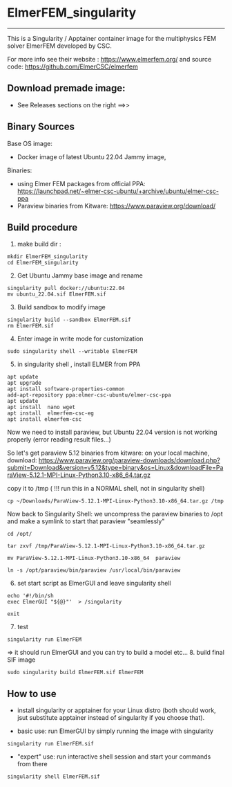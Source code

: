 # ElmerFEM_singularity
-----------------------------

This is a Singularity / Apptainer container image for the multiphysics FEM solver ElmerFEM developed by CSC.

For more info see their website : https://www.elmerfem.org/
and source code: https://github.com/ElmerCSC/elmerfem

## Download premade image:

- See Releases sections on the right ==>>

## Binary Sources

Base OS image: 
- Docker image of latest Ubuntu 22.04 Jammy image, 

Binaries:
- using Elmer FEM packages from official PPA: 
https://launchpad.net/~elmer-csc-ubuntu/+archive/ubuntu/elmer-csc-ppa
- Paraview binaries from Kitware:
https://www.paraview.org/download/

## Build procedure

1. make build dir :
```
mkdir ElmerFEM_singularity
cd ElmerFEM_singularity
```

2. Get Ubuntu Jammy base image and rename
```
singularity pull docker://ubuntu:22.04
mv ubuntu_22.04.sif ElmerFEM.sif
```
3. Build sandbox to modify image

```
singularity build --sandbox ElmerFEM.sif
rm ElmerFEM.sif
```

4. Enter image in write mode for customization
```
sudo singularity shell --writable ElmerFEM
```

5. in singularity shell , install ELMER from PPA

```
apt update
apt upgrade
apt install software-properties-common
add-apt-repository ppa:elmer-csc-ubuntu/elmer-csc-ppa
apt update 
apt install  nano wget
apt install  elmerfem-csc-eg 
apt install elmerfem-csc
```

Now we need to install paraview, but Ubuntu 22.04 version is not working properly (error reading result files...)

So let's get paraview 5.12 binaries from kitware: on your local machine, download:
https://www.paraview.org/paraview-downloads/download.php?submit=Download&version=v5.12&type=binary&os=Linux&downloadFile=ParaView-5.12.1-MPI-Linux-Python3.10-x86_64.tar.gz

copy it to /tmp ( !!! run this in a NORMAL shell, not in singularity shell)
```
cp ~/Downloads/ParaView-5.12.1-MPI-Linux-Python3.10-x86_64.tar.gz /tmp
```

Now back to Singularity Shell: we uncompress the paraview binaries to /opt and make a symlink to start that paraview "seamlessly"
```
cd /opt/

tar zxvf /tmp/ParaView-5.12.1-MPI-Linux-Python3.10-x86_64.tar.gz 

mv ParaView-5.12.1-MPI-Linux-Python3.10-x86_64  paraview

ln -s /opt/paraview/bin/paraview /usr/local/bin/paraview

```

6. set start script as ElmerGUI and leave singularity shell
```
echo '#!/bin/sh
exec ElmerGUI "${@}"'  > /singularity

exit
```
7. test 
```
singularity run ElmerFEM
```
=> it should run ElmerGUI and you can try to build a model etc...
8. build final SIF image
```
sudo singularity build ElmerFEM.sif ElmerFEM
```

## How to use
- install singularity or apptainer for your Linux distro (both should work, jsut substitute apptainer instead of singularity if you choose that).

- basic use: run ElmerGUI by simply running the image with singularity 
```
singularity run ElmerFEM.sif
```

- "expert" use: run interactive shell session and start your commands from there
```
singularity shell ElmerFEM.sif
```


